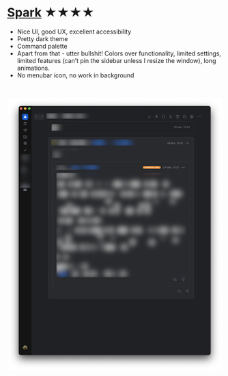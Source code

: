 # [Spark](https://sparkmailapp.com) ★★★★


- Nice UI, good UX, excellent accessibility
- Pretty dark theme
- Command palette
- Apart from that - utter bullshit! Colors over functionality, limited settings, limited features (can’t pin the sidebar unless I resize the window), long animations.
- No menubar icon, no work in background


<br>

![Screenshot](spark.png)
